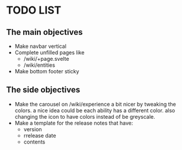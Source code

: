 # TODO LIST


## The main objectives

  * Make navbar vertical
  * Complete unfilled pages like
    * /wiki/+page.svelte
    * /wiki/entities
  * Make bottom footer sticky

## The side objectives

  * Make the carousel on /wiki/experience a bit nicer by tweaking the colors. a
    nice idea could be each ability has a different color. also changing the
    icon to have colors instead of be greyscale.
  * Make a template for the release notes that have:
    * version
    * rrelease date
    * contents

